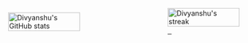 <div style="display: flex; justify-content: center; align-items: center; gap: 20px; flex-wrap: nowrap;">

  <!-- GitHub Stats -->
  <div>
    <img 
    src="https://github-readme-stats.vercel.app/api?username=divyanshu2580&show_icons=true&theme=radical" 
    alt="Divyanshu's GitHub stats" 
    style="width: 48%; min-width: 300px;" />
  </div>

  <!-- Streak Stats -->
  <a href="https://git.io/streak-stats">
    <img 
      title="🔥 Get streak stats for your profile at git.io/streak-stats" 
      alt="Divyanshu's streak" 
      src="https://streak-stats.demolab.com/?user=divyanshu2580&theme=black-ice&hide_border=true&stroke=0000&background=060A0CD0" 
      style="width: 48%; min-width: 300px;"
    />
  </a>

</div>
